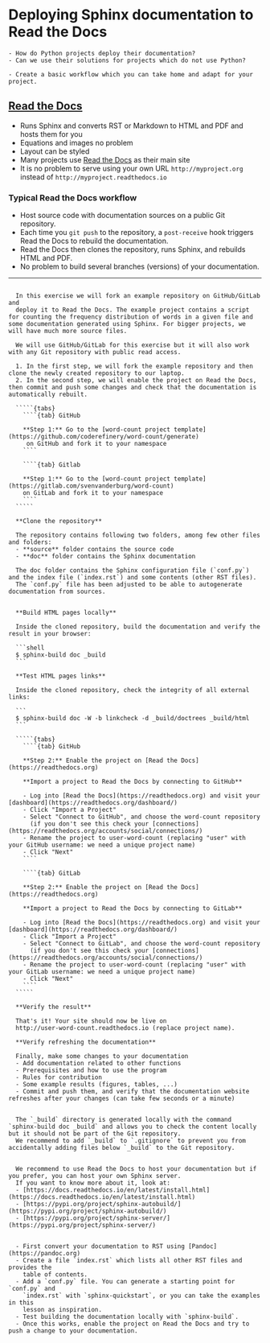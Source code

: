 # Deploying Sphinx documentation to Read the Docs

```{questions}
- How do Python projects deploy their documentation?
- Can we use their solutions for projects which do not use Python?
```

```{objectives}
- Create a basic workflow which you can take home and adapt for your project.
```

## [Read the Docs](https://readthedocs.org)

- Runs Sphinx and converts RST or Markdown to HTML and PDF and hosts them for you
- Equations and images no problem
- Layout can be styled
- Many projects use [Read the Docs](https://readthedocs.org) as their main site
- It is no problem to serve using your own URL `http://myproject.org` instead of `http://myproject.readthedocs.io`

### Typical Read the Docs workflow

- Host source code with documentation sources on a public Git repository.
- Each time you `git push` to the repository, a `post-receive` hook triggers
  Read the Docs to rebuild the documentation.
- Read the Docs then clones the repository, runs Sphinx,
  and rebuilds HTML and PDF.
- No problem to build several branches (versions) of your documentation.

---

``````{challenge} Exercise: Deploy Sphinx documentation to Read the Docs

  In this exercise we will fork an example repository on GitHub/GitLab and
  deploy it to Read the Docs. The example project contains a script for counting the frequency distribution of words in a given file and some documentation generated using Sphinx. For bigger projects, we will have much more source files.

  We will use GitHub/GitLab for this exercise but it will also work with any Git repository with public read access.

  1. In the first step, we will fork the example repository and then clone the newly created repository to our laptop.
  2. In the second step, we will enable the project on Read the Docs, then commit and push some changes and check that the documentation is automatically rebuilt.

  `````{tabs}
    ````{tab} GitHub

    **Step 1:** Go to the [word-count project template](https://github.com/coderefinery/word-count/generate)
     on GitHub and fork it to your namespace
    ````

    ````{tab} Gitlab

    **Step 1:** Go to the [word-count project template](https://gitlab.com/svenvanderburg/word-count)
    on GitLab and fork it to your namespace
    ````
  `````

  **Clone the repository**

  The repository contains following two folders, among few other files and folders:
  - **source** folder contains the source code
  - **doc** folder contains the Sphinx documentation

  The doc folder contains the Sphinx configuration file (`conf.py`) and the index file (`index.rst`) and some contents (other RST files).
  The `conf.py` file has been adjusted to be able to autogenerate documentation from sources.


  **Build HTML pages locally**

  Inside the cloned repository, build the documentation and verify the result in your browser:

  ```shell
  $ sphinx-build doc _build
  ```

  **Test HTML pages links**

  Inside the cloned repository, check the integrity of all external links:

  ```
  $ sphinx-build doc -W -b linkcheck -d _build/doctrees _build/html
  ```

  `````{tabs}
    ````{tab} GitHub

    **Step 2:** Enable the project on [Read the Docs](https://readthedocs.org)

    **Import a project to Read the Docs by connecting to GitHub**

    - Log into [Read the Docs](https://readthedocs.org) and visit your [dashboard](https://readthedocs.org/dashboard/)
    - Click "Import a Project"
    - Select "Connect to GitHub", and choose the word-count repository
      (if you don't see this check your [connections](https://readthedocs.org/accounts/social/connections/)
    - Rename the project to user-word-count (replacing "user" with your GitHub username: we need a unique project name)
    - Click "Next"
    ````

    ````{tab} GitLab

    **Step 2:** Enable the project on [Read the Docs](https://readthedocs.org)

    **Import a project to Read the Docs by connecting to GitLab**

    - Log into [Read the Docs](https://readthedocs.org) and visit your [dashboard](https://readthedocs.org/dashboard/)
    - Click "Import a Project"
    - Select "Connect to GitLab", and choose the word-count repository
      (if you don't see this check your [connections](https://readthedocs.org/accounts/social/connections/)
    - Rename the project to user-word-count (replacing "user" with your GitLab username: we need a unique project name)
    - Click "Next"
    ````
  `````

  **Verify the result**

  That's it! Your site should now be live on
  http://user-word-count.readthedocs.io (replace project name).

  **Verify refreshing the documentation**

  Finally, make some changes to your documentation
  - Add documentation related to other functions
  - Prerequisites and how to use the program
  - Rules for contribution
  - Some example results (figures, tables, ...)
  - Commit and push them, and verify that the documentation website refreshes after your changes (can take few seconds or a minute)
``````

```{callout} Do not add the generated build directory to your repository

  The `_build` directory is generated locally with the command `sphinx-build doc _build` and allows you to check the content locally but it should not be part of the Git repository.
  We recommend to add `_build` to `.gitignore` to prevent you from accidentally adding files below `_build` to the Git repository.
```

```{callout} Running your own sphinx server

  We recommend to use Read the Docs to host your documentation but if you prefer, you can host your own Sphinx server.
  If you want to know more about it, look at:
  - [https://docs.readthedocs.io/en/latest/install.html](https://docs.readthedocs.io/en/latest/install.html)
  - [https://pypi.org/project/sphinx-autobuild/](https://pypi.org/project/sphinx-autobuild/)
  - [https://pypi.org/project/sphinx-server/](https://pypi.org/project/sphinx-server/)

```

```{callout} Migrating your own documentation to Sphinx/ Read the Docs

  - First convert your documentation to RST using [Pandoc](https://pandoc.org)
  - Create a file `index.rst` which lists all other RST files and provides the
    table of contents.
  - Add a `conf.py` file. You can generate a starting point for `conf.py` and
    `index.rst` with `sphinx-quickstart`, or you can take the examples in this
    lesson as inspiration.
  - Test building the documentation locally with `sphinx-build`.
  - Once this works, enable the project on Read the Docs and try to push a change to your documentation.

```
